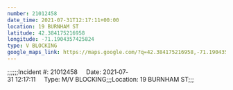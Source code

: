 ```yaml
---
number: 21012458
date_time: 2021-07-31T12:17:11+00:00
location: 19 BURNHAM ST
latitude: 42.384175216958
longitude: -71.1904357425824
type: V BLOCKING
google_maps_link: https://maps.google.com/?q=42.384175216958,-71.1904357425824
---
```


;;;;;;Incident #: 21012458     Date: 2021‐07‐31 12:17:11     Type: M/V BLOCKING;;;Location: 19 BURNHAM ST;;;
